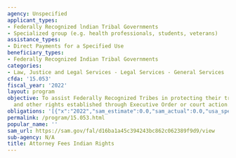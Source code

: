 ```yaml
---
agency: Unspecified
applicant_types:
- Federally Recognized lndian Tribal Governments
- Specialized group (e.g. health professionals, students, veterans)
assistance_types:
- Direct Payments for a Specified Use
beneficiary_types:
- Federally Recognized Indian Tribal Governments
categories:
- Law, Justice and Legal Services - Legal Services - General Services
cfda: '15.053'
fiscal_year: '2022'
layout: program
objective: To assist Federally Recognized Tribes in protecting their treaty rights
  and other rights established through Executive Order or court action.
obligations: '[{"x":"2022","sam_estimate":0.0,"sam_actual":0.0,"usa_spending_actual":288087.0},{"x":"2023","sam_estimate":0.0,"sam_actual":0.0,"usa_spending_actual":75000.0},{"x":"2024","sam_estimate":0.0,"sam_actual":0.0,"usa_spending_actual":0.0}]'
permalink: /program/15.053.html
popular_name: ''
sam_url: https://sam.gov/fal/d16ba1a45c394243bc862c062389f9d9/view
sub-agency: N/A
title: Attorney Fees Indian Rights
---
```

